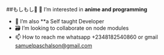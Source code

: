 ##もしもし👋
👀 I’m interested in **anime and programming**
- 🌱 I’m also **a Self taught Developer
- 🗃️ I’m looking to collaborate on node modules
- 📫 How to reach me whatsapp +2348182540860 or gmail samuelpaschalson@gmail.com


<!---
SamuelPaschalson/SamuelPaschalson is a ✨ special ✨ repository because its `README.md` (this file) appears on your GitHub profile.
You can click the Preview link to take a look at your changes.
--->

